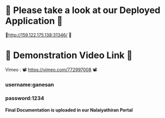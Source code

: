 # :eyes: Please take a look at our Deployed Application :balloon:

🚀http://159.122.175.138:31346/ 🚀

# :star2: Demonstration Video Link :star2:

Vimeo : 📽️ https://vimeo.com/772997008 📽️

### username:ganesan
### password:1234
#### Final Documentation is uploaded in our Nalaiyathiran Portal
